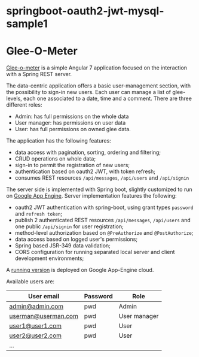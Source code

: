 # springboot-oauth2-jwt-mysql-sample1
# Glee-O-Meter

[Glee-o-meter](https://glee-o-meter.appspot.com) is a simple Angular 7 application focused on the interaction with a Spring REST server.

The data-centric application offers a basic user-management section, with the possibility to sign-in new users.
Each user can manage a list of glee-levels, each one associated to a date, time and a comment.
There are three different roles:
* Admin: has full permissions on the whole data
* User manager: has permissions on user data
* User: has full permissions on owned glee data.

The application has the following features:
* data access with pagination, sorting, ordering and filtering;
* CRUD operations on whole data;
* sign-in to permit the registration of new users;
* authentication based on oauth2 JWT, with token refresh;
* consumes REST resources `/api/messages`, `/api/users` and `/api/signin`

The server side is implemented with Spring boot, slightly customized to run on [Google App Engine](https://cloud.google.com/appengine/).
Server implementation features the following:
* oauth2 JWT authentication with spring-boot, using grant types `password` and `refresh token`;
* publish 2 authenticated REST resources `/api/messages`, `/api/users` and one public `/api/signin` for user registration;
* method-level authorization based on `@PreAuthorize` and `@PostAuthorize`;
* data access based on logged user's permissions;
* Spring based JSR-349 data validation;
* CORS configuration for running separated local server and client development environments;


A [running version](https://glee-o-meter.appspot.com) is deployed on Google App-Engine cloud.

Available users are:

|User email|Password|Role|
|----------|--------|----|
|admin@admin.com|pwd|Admin|
|userman@userman.com|pwd|User manager|
|user1@user1.com|pwd|User|
|user2@user2.com|pwd|User|
|...|


